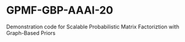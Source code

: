 # GPMF-GBP-AAAI-20
Demonstration code for Scalable Probabilistic Matrix Factoriztion with Graph-Based Priors
